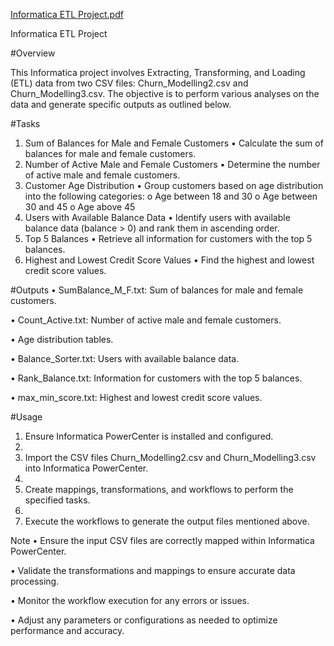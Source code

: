 [Informatica ETL Project.pdf](https://github.com/MohamedKaram97/ETL-Informatica-Power-Center-/files/15166328/Informatica.ETL.Project.pdf)
 
Informatica ETL Project

#Overview

This Informatica project involves Extracting, Transforming, and Loading (ETL) data from two CSV files: Churn_Modelling2.csv and Churn_Modelling3.csv. The objective is to perform various analyses on the data and generate specific outputs as outlined below.

#Tasks
1. Sum of Balances for Male and Female Customers
•	Calculate the sum of balances for male and female customers.
2. Number of Active Male and Female Customers
•	Determine the number of active male and female customers.
3. Customer Age Distribution
•	Group customers based on age distribution into the following categories:
o	Age between 18 and 30
o	Age between 30 and 45
o	Age above 45
4. Users with Available Balance Data
•	Identify users with available balance data (balance > 0) and rank them in ascending order.
5. Top 5 Balances
•	Retrieve all information for customers with the top 5 balances.
6. Highest and Lowest Credit Score Values
•	Find the highest and lowest credit score values.
 
#Outputs
•	SumBalance_M_F.txt: Sum of balances for male and female customers.

•	Count_Active.txt: Number of active male and female customers.

•	Age distribution tables.

•	Balance_Sorter.txt: Users with available balance data.

•	Rank_Balance.txt: Information for customers with the top 5 balances.

•	max_min_score.txt: Highest and lowest credit score values.

#Usage

1.	Ensure Informatica PowerCenter is installed and configured.
2.	
3.	Import the CSV files Churn_Modelling2.csv and Churn_Modelling3.csv into Informatica PowerCenter.
4.	
5.	Create mappings, transformations, and workflows to perform the specified tasks.
6.	
7.	Execute the workflows to generate the output files mentioned above.
   
Note
•	Ensure the input CSV files are correctly mapped within Informatica PowerCenter.

•	Validate the transformations and mappings to ensure accurate data processing.

•	Monitor the workflow execution for any errors or issues.

•	Adjust any parameters or configurations as needed to optimize performance and accuracy.


